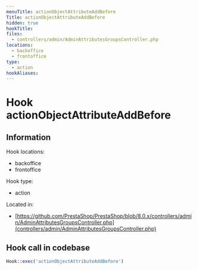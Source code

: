 ```yaml
---
menuTitle: actionObjectAttributeAddBefore
Title: actionObjectAttributeAddBefore
hidden: true
hookTitle: 
files:
  - controllers/admin/AdminAttributesGroupsController.php
locations:
  - backoffice
  - frontoffice
type:
  - action
hookAliases:
---
```


# Hook actionObjectAttributeAddBefore

## Information

Hook locations: 
  - backoffice
  - frontoffice

Hook type: 
  - action

Located in: 
  - [https://github.com/PrestaShop/PrestaShop/blob/8.0.x/controllers/admin/AdminAttributesGroupsController.php](controllers/admin/AdminAttributesGroupsController.php)

## Hook call in codebase

```php
Hook::exec('actionObjectAttributeAddBefore')
```
